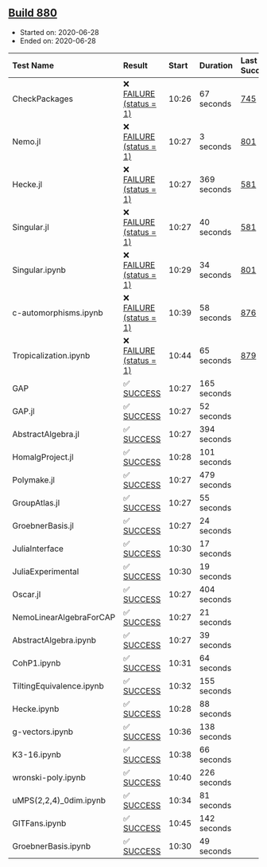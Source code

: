 ## [Build 880](https://oscarci.mathematik.uni-kl.de/job/oscar-julia-1.4/880/)

* Started on: 2020-06-28
* Ended on: 2020-06-28

| Test Name    | Result | Start | Duration | Last Success | First Failure |
|:-------------|:-------|:------|:---------|:-------------|:--------------|
| CheckPackages | ❌ [FAILURE (status = 1)](https://oscarci.mathematik.uni-kl.de/job/oscar-julia-1.4/880/artifact/logs/build-880/CheckPackages.log) | 10:26 | 67 seconds | [745](https://oscarci.mathematik.uni-kl.de/job/oscar-julia-1.4/745/) | [746](https://oscarci.mathematik.uni-kl.de/job/oscar-julia-1.4/746/) |
| Nemo.jl | ❌ [FAILURE (status = 1)](https://oscarci.mathematik.uni-kl.de/job/oscar-julia-1.4/880/artifact/logs/build-880/Nemo.jl.log) | 10:27 | 3 seconds | [801](https://oscarci.mathematik.uni-kl.de/job/oscar-julia-1.4/801/) | [802](https://oscarci.mathematik.uni-kl.de/job/oscar-julia-1.4/802/) |
| Hecke.jl | ❌ [FAILURE (status = 1)](https://oscarci.mathematik.uni-kl.de/job/oscar-julia-1.4/880/artifact/logs/build-880/Hecke.jl.log) | 10:27 | 369 seconds | [581](https://oscarci.mathematik.uni-kl.de/job/oscar-julia-1.4/581/) | [582](https://oscarci.mathematik.uni-kl.de/job/oscar-julia-1.4/582/) |
| Singular.jl | ❌ [FAILURE (status = 1)](https://oscarci.mathematik.uni-kl.de/job/oscar-julia-1.4/880/artifact/logs/build-880/Singular.jl.log) | 10:27 | 40 seconds | [581](https://oscarci.mathematik.uni-kl.de/job/oscar-julia-1.4/581/) | [582](https://oscarci.mathematik.uni-kl.de/job/oscar-julia-1.4/582/) |
| Singular.ipynb | ❌ [FAILURE (status = 1)](https://oscarci.mathematik.uni-kl.de/job/oscar-julia-1.4/880/artifact/logs/build-880/Singular.ipynb.log) | 10:29 | 34 seconds | [801](https://oscarci.mathematik.uni-kl.de/job/oscar-julia-1.4/801/) | [802](https://oscarci.mathematik.uni-kl.de/job/oscar-julia-1.4/802/) |
| c-automorphisms.ipynb | ❌ [FAILURE (status = 1)](https://oscarci.mathematik.uni-kl.de/job/oscar-julia-1.4/880/artifact/logs/build-880/c-automorphisms.ipynb.log) | 10:39 | 58 seconds | [876](https://oscarci.mathematik.uni-kl.de/job/oscar-julia-1.4/876/) | [877](https://oscarci.mathematik.uni-kl.de/job/oscar-julia-1.4/877/) |
| Tropicalization.ipynb | ❌ [FAILURE (status = 1)](https://oscarci.mathematik.uni-kl.de/job/oscar-julia-1.4/880/artifact/logs/build-880/Tropicalization.ipynb.log) | 10:44 | 65 seconds | [879](https://oscarci.mathematik.uni-kl.de/job/oscar-julia-1.4/879/) | [880](https://oscarci.mathematik.uni-kl.de/job/oscar-julia-1.4/880/) |
| GAP | ✅ [SUCCESS](https://oscarci.mathematik.uni-kl.de/job/oscar-julia-1.4/880/artifact/logs/build-880/GAP.log) | 10:27 | 165 seconds |  |  |
| GAP.jl | ✅ [SUCCESS](https://oscarci.mathematik.uni-kl.de/job/oscar-julia-1.4/880/artifact/logs/build-880/GAP.jl.log) | 10:27 | 52 seconds |  |  |
| AbstractAlgebra.jl | ✅ [SUCCESS](https://oscarci.mathematik.uni-kl.de/job/oscar-julia-1.4/880/artifact/logs/build-880/AbstractAlgebra.jl.log) | 10:27 | 394 seconds |  |  |
| HomalgProject.jl | ✅ [SUCCESS](https://oscarci.mathematik.uni-kl.de/job/oscar-julia-1.4/880/artifact/logs/build-880/HomalgProject.jl.log) | 10:28 | 101 seconds |  |  |
| Polymake.jl | ✅ [SUCCESS](https://oscarci.mathematik.uni-kl.de/job/oscar-julia-1.4/880/artifact/logs/build-880/Polymake.jl.log) | 10:27 | 479 seconds |  |  |
| GroupAtlas.jl | ✅ [SUCCESS](https://oscarci.mathematik.uni-kl.de/job/oscar-julia-1.4/880/artifact/logs/build-880/GroupAtlas.jl.log) | 10:27 | 55 seconds |  |  |
| GroebnerBasis.jl | ✅ [SUCCESS](https://oscarci.mathematik.uni-kl.de/job/oscar-julia-1.4/880/artifact/logs/build-880/GroebnerBasis.jl.log) | 10:27 | 24 seconds |  |  |
| JuliaInterface | ✅ [SUCCESS](https://oscarci.mathematik.uni-kl.de/job/oscar-julia-1.4/880/artifact/logs/build-880/JuliaInterface.log) | 10:30 | 17 seconds |  |  |
| JuliaExperimental | ✅ [SUCCESS](https://oscarci.mathematik.uni-kl.de/job/oscar-julia-1.4/880/artifact/logs/build-880/JuliaExperimental.log) | 10:30 | 19 seconds |  |  |
| Oscar.jl | ✅ [SUCCESS](https://oscarci.mathematik.uni-kl.de/job/oscar-julia-1.4/880/artifact/logs/build-880/Oscar.jl.log) | 10:27 | 404 seconds |  |  |
| NemoLinearAlgebraForCAP | ✅ [SUCCESS](https://oscarci.mathematik.uni-kl.de/job/oscar-julia-1.4/880/artifact/logs/build-880/NemoLinearAlgebraForCAP.log) | 10:27 | 21 seconds |  |  |
| AbstractAlgebra.ipynb | ✅ [SUCCESS](https://oscarci.mathematik.uni-kl.de/job/oscar-julia-1.4/880/artifact/logs/build-880/AbstractAlgebra.ipynb.log) | 10:27 | 39 seconds |  |  |
| CohP1.ipynb | ✅ [SUCCESS](https://oscarci.mathematik.uni-kl.de/job/oscar-julia-1.4/880/artifact/logs/build-880/CohP1.ipynb.log) | 10:31 | 64 seconds |  |  |
| TiltingEquivalence.ipynb | ✅ [SUCCESS](https://oscarci.mathematik.uni-kl.de/job/oscar-julia-1.4/880/artifact/logs/build-880/TiltingEquivalence.ipynb.log) | 10:32 | 155 seconds |  |  |
| Hecke.ipynb | ✅ [SUCCESS](https://oscarci.mathematik.uni-kl.de/job/oscar-julia-1.4/880/artifact/logs/build-880/Hecke.ipynb.log) | 10:28 | 88 seconds |  |  |
| g-vectors.ipynb | ✅ [SUCCESS](https://oscarci.mathematik.uni-kl.de/job/oscar-julia-1.4/880/artifact/logs/build-880/g-vectors.ipynb.log) | 10:36 | 138 seconds |  |  |
| K3-16.ipynb | ✅ [SUCCESS](https://oscarci.mathematik.uni-kl.de/job/oscar-julia-1.4/880/artifact/logs/build-880/K3-16.ipynb.log) | 10:38 | 66 seconds |  |  |
| wronski-poly.ipynb | ✅ [SUCCESS](https://oscarci.mathematik.uni-kl.de/job/oscar-julia-1.4/880/artifact/logs/build-880/wronski-poly.ipynb.log) | 10:40 | 226 seconds |  |  |
| uMPS(2,2,4)_0dim.ipynb | ✅ [SUCCESS](https://oscarci.mathematik.uni-kl.de/job/oscar-julia-1.4/880/artifact/logs/build-880/uMPS-2-2-4-_0dim.ipynb.log) | 10:34 | 81 seconds |  |  |
| GITFans.ipynb | ✅ [SUCCESS](https://oscarci.mathematik.uni-kl.de/job/oscar-julia-1.4/880/artifact/logs/build-880/GITFans.ipynb.log) | 10:45 | 142 seconds |  |  |
| GroebnerBasis.ipynb | ✅ [SUCCESS](https://oscarci.mathematik.uni-kl.de/job/oscar-julia-1.4/880/artifact/logs/build-880/GroebnerBasis.ipynb.log) | 10:30 | 49 seconds |  |  |

